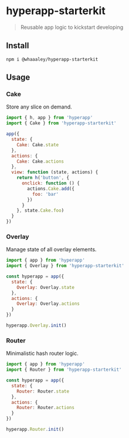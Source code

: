 # hyperapp-starterkit

> Reusable app logic to kickstart developing

## Install

```
npm i @whaaaley/hyperapp-starterkit
```

## Usage

### Cake

Store any slice on demand.

```js
import { h, app } from 'hyperapp'
import { Cake } from 'hyperapp-starterkit'

app({
  state: {
    Cake: Cake.state
  },
  actions: {
    Cake: Cake.actions
  },
  view: function (state, actions) {
    return h('button', {
      onclick: function () {
        actions.Cake.add({
          foo: 'bar'
        })
      }
    }, state.Cake.foo)
  }
})
```

### Overlay

Manage state of all overlay elements.

```js
import { app } from 'hyperapp'
import { Overlay } from 'hyperapp-starterkit'

const hyperapp = app({
  state: {
    Overlay: Overlay.state
  },
  actions: {
    Overlay: Overlay.actions
  }
})

hyperapp.Overlay.init()
```

### Router

Minimalistic hash router logic.

```js
import { app } from 'hyperapp'
import { Router } from 'hyperapp-starterkit'

const hyperapp = app({
  state: {
    Router: Router.state
  },
  actions: {
    Router: Router.actions
  }
})

hyperapp.Router.init()
```
